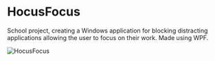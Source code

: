 # HocusFocusSchool project, creating a Windows application for blocking distracting applications allowing the user to focus on theirwork.Made using WPF.![HocusFocus](https://github.com/Sintayu-de-Kuiper/HocusFocus/assets/119070855/7dc8107d-275b-4bc4-a197-30b009cb6c42)